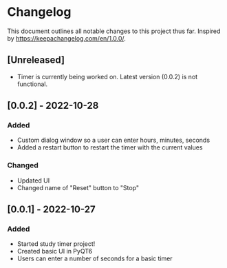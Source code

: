 # Changelog
This document outlines all notable changes to this project thus far. Inspired by https://keepachangelog.com/en/1.0.0/.

## [Unreleased]
- Timer is currently being worked on. Latest version (0.0.2) is not functional.

## [0.0.2] - 2022-10-28
### Added
- Custom dialog window so a user can enter hours, minutes, seconds
- Added a restart button to restart the timer with the current values

### Changed
- Updated UI
- Changed name of "Reset" button to "Stop"

## [0.0.1] - 2022-10-27
### Added
- Started study timer project!
- Created basic UI in PyQT6
- Users can enter a number of seconds for a basic timer